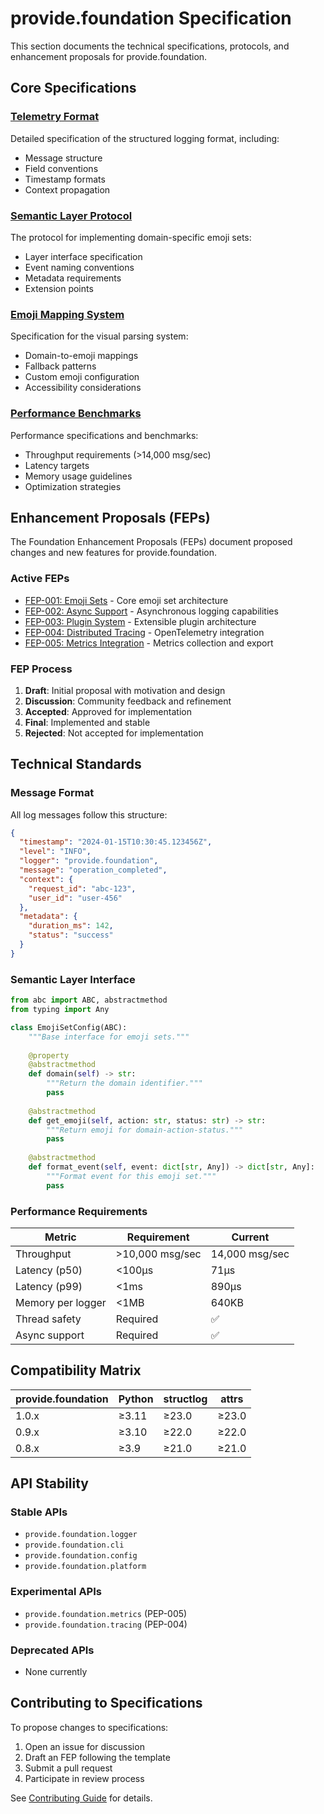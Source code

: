 # provide.foundation Specification

This section documents the technical specifications, protocols, and enhancement proposals for provide.foundation.

## Core Specifications

### [Telemetry Format](telemetry-format.md)
Detailed specification of the structured logging format, including:
- Message structure
- Field conventions
- Timestamp formats
- Context propagation

### [Semantic Layer Protocol](semantic-protocol.md)
The protocol for implementing domain-specific emoji sets:
- Layer interface specification
- Event naming conventions
- Metadata requirements
- Extension points

### [Emoji Mapping System](emoji-mapping.md)
Specification for the visual parsing system:
- Domain-to-emoji mappings
- Fallback patterns
- Custom emoji configuration
- Accessibility considerations

### [Performance Benchmarks](benchmarks.md)
Performance specifications and benchmarks:
- Throughput requirements (>14,000 msg/sec)
- Latency targets
- Memory usage guidelines
- Optimization strategies

## Enhancement Proposals (FEPs)

The Foundation Enhancement Proposals (FEPs) document proposed changes and new features for provide.foundation.

### Active FEPs

- [FEP-001: Emoji Sets](feps/fep-001.md) - Core emoji set architecture
- [FEP-002: Async Support](feps/fep-002.md) - Asynchronous logging capabilities
- [FEP-003: Plugin System](feps/fep-003.md) - Extensible plugin architecture
- [FEP-004: Distributed Tracing](feps/fep-004.md) - OpenTelemetry integration
- [FEP-005: Metrics Integration](feps/fep-005.md) - Metrics collection and export

### FEP Process

1. **Draft**: Initial proposal with motivation and design
2. **Discussion**: Community feedback and refinement
3. **Accepted**: Approved for implementation
4. **Final**: Implemented and stable
5. **Rejected**: Not accepted for implementation

## Technical Standards

### Message Format

All log messages follow this structure:

```json
{
  "timestamp": "2024-01-15T10:30:45.123456Z",
  "level": "INFO",
  "logger": "provide.foundation",
  "message": "operation_completed",
  "context": {
    "request_id": "abc-123",
    "user_id": "user-456"
  },
  "metadata": {
    "duration_ms": 142,
    "status": "success"
  }
}
```

### Semantic Layer Interface

```python
from abc import ABC, abstractmethod
from typing import Any

class EmojiSetConfig(ABC):
    """Base interface for emoji sets."""
    
    @property
    @abstractmethod
    def domain(self) -> str:
        """Return the domain identifier."""
        pass
    
    @abstractmethod
    def get_emoji(self, action: str, status: str) -> str:
        """Return emoji for domain-action-status."""
        pass
    
    @abstractmethod
    def format_event(self, event: dict[str, Any]) -> dict[str, Any]:
        """Format event for this emoji set."""
        pass
```

### Performance Requirements

| Metric | Requirement | Current |
|--------|------------|---------|
| Throughput | >10,000 msg/sec | 14,000 msg/sec |
| Latency (p50) | <100μs | 71μs |
| Latency (p99) | <1ms | 890μs |
| Memory per logger | <1MB | 640KB |
| Thread safety | Required | ✅ |
| Async support | Required | ✅ |

## Compatibility Matrix

| provide.foundation | Python | structlog | attrs |
|-------------------|---------|-----------|--------|
| 1.0.x | ≥3.11 | ≥23.0 | ≥23.0 |
| 0.9.x | ≥3.10 | ≥22.0 | ≥22.0 |
| 0.8.x | ≥3.9 | ≥21.0 | ≥21.0 |

## API Stability

### Stable APIs
- `provide.foundation.logger`
- `provide.foundation.cli`
- `provide.foundation.config`
- `provide.foundation.platform`

### Experimental APIs
- `provide.foundation.metrics` (PEP-005)
- `provide.foundation.tracing` (PEP-004)

### Deprecated APIs
- None currently

## Contributing to Specifications

To propose changes to specifications:

1. Open an issue for discussion
2. Draft an FEP following the template
3. Submit a pull request
4. Participate in review process

See [Contributing Guide](../development/contributing.md) for details.